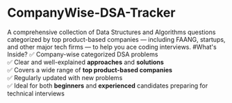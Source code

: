# CompanyWise-DSA-Tracker
A comprehensive collection of Data Structures and Algorithms questions categorized by top product-based companies — including FAANG, startups, and other major tech firms — to help you ace coding interviews.
#What's Inside?
✅ Company-wise categorized DSA problems  
✅ Clear and well-explained **approaches** and **solutions**  
✅ Covers a wide range of **top product-based companies**  
✅ Regularly updated with new problems  
✅ Ideal for both **beginners** and **experienced** candidates preparing for technical interviews  
